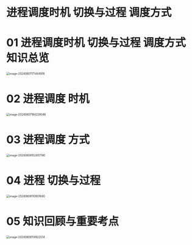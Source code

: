 # 进程调度时机 切换与过程 调度方式



# 01 进程调度时机 切换与过程 调度方式 知识总览

<img src="https://cvp.oss-cn-shanghai.aliyuncs.com/picgo/202406071714999.png" alt="image-20240607171444916" style="zoom:50%;" />



# 02 进程调度 时机

<img src="https://cvp.oss-cn-shanghai.aliyuncs.com/picgo/202406071842432.png" alt="image-20240607184228046" style="zoom:50%;" />



# 03 进程调度 方式

<img src="https://cvp.oss-cn-shanghai.aliyuncs.com/picgo/202406081024354.png" alt="image-20240608102457190" style="zoom:50%;" />



# 04 进程 切换与过程

<img src="https://cvp.oss-cn-shanghai.aliyuncs.com/picgo/202406081109833.png" alt="image-20240608110901640" style="zoom:50%;" />



# 05 知识回顾与重要考点

<img src="https://cvp.oss-cn-shanghai.aliyuncs.com/picgo/202406081149154.png" alt="image-20240608114922014" style="zoom:50%;" />